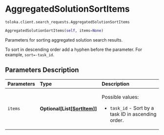 # AggregatedSolutionSortItems
`toloka.client.search_requests.AggregatedSolutionSortItems`

```python
AggregatedSolutionSortItems(self, items=None)
```

Parameters for sorting aggregated solution search results.


To sort in descending order add a hyphen before the parameter. For example, `sort=-task_id`.

## Parameters Description

| Parameters | Type | Description |
| :----------| :----| :-----------|
`items`|**Optional\[List\[[SortItem](toloka.client.search_requests.AggregatedSolutionSortItems.SortItem.md)\]\]**|<p>Possible values:<ul><li>`task_id` - Sort by a task ID in ascending order.</li></ul></p>
